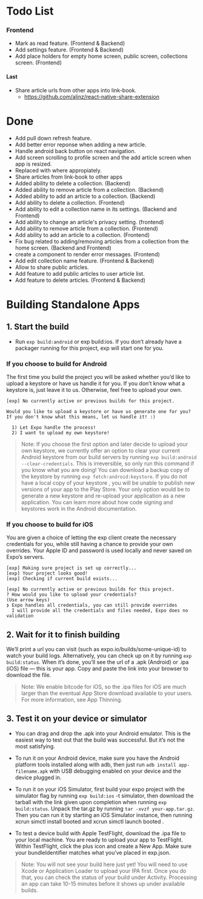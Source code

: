 
  # Todo List
   ### Frontend
   - Mark as read feature. (Frontend & Backend)
   - Add settings feature. (Frontend & Backend)
   - Add place holders for empty home screen, public screen, collections screen. (Frontend)

  #### Last
  - Share article urls from other apps into link-book.
    - https://github.com/alinz/react-native-share-extension

  # Done
   - Add pull down refresh feature.
   - Add better error reponse when adding a new article.
   - Handle android back button on react navigation.
   - Add screen scrolling to profile screen and the add article screen when app is resized.
   - Replaced <ScrollView> with <FlatList> where appropiately.
   - Share articles from link-book to other apps
   - Added ability to delete a collection. (Backend)
   - Added ability to remove article from a collection. (Backend)
   - Added ability to add an article to a collection. (Backend)
   - Add ability to delete a collection. (Frontend)
   - Add ability to edit a collection name in its settings. (Backend and Frontend)
   - Add ability to change an article's privacy setting. (frontend)
   - Add ability to remove article from a collection. (Frontend)
   - Add ability to add an article to a collection. (Frontend)
   - Fix bug related to adding/removing articles from a collection from the home screen. (Backend and Frontend)
   - create a component to render error messages. (Frontend)
   - Add edit collection name feature. (Frontend & Backend)
   - Allow to share public articles.
   - Add feature to add public articles to user article list.
   - Add feature to delete articles. (Frontend & Backend)


  # Building Standalone Apps
  ## 1. Start the build
  - Run `exp build:android` or exp build:ios. If you don’t already have a packager running for this project, exp will start one for you.
  ### If you choose to build for Android
  The first time you build the project you will be asked whether you’d like to upload a keystore or have us handle it for you. If you don’t know what a keystore is, just leave it to us. Otherwise, feel free to upload your own.

  ```
  [exp] No currently active or previous builds for this project.

  Would you like to upload a keystore or have us generate one for you?
  If you don't know what this means, let us handle it! :)

    1) Let Expo handle the process!
    2) I want to upload my own keystore!
  ```

  > Note: If you choose the first option and later decide to upload your own keystore, we currently offer an option to clear your current Android keystore from our build servers by running `exp build:android --clear-credentials`. This is irreversible, so only run this command if you know what you are doing! You can download a backup copy of the keystore by running `exp fetch:android:keystore`. If you do not have a local copy of your keystore , you will be unable to publish new versions of your app to the Play Store. Your only option would be to generate a new keystore and re-upload your application as a new application. You can learn more about how code signing and keystores work in the Android documentation.


  ### If you choose to build for iOS
  You are given a choice of letting the exp client create the necessary credentials for you, while still having a chance to provide your own overrides. Your Apple ID and password is used locally and never saved on Expo’s servers.

  ```
  [exp] Making sure project is set up correctly...
  [exp] Your project looks good!
  [exp] Checking if current build exists...

  [exp] No currently active or previous builds for this project.
  ? How would you like to upload your credentials?
  (Use arrow keys)
  ❯ Expo handles all credentials, you can still provide overrides
    I will provide all the credentials and files needed, Expo does no validation
  ```

  ## 2. Wait for it to finish building
  We’ll print a url you can visit (such as expo.io/builds/some-unique-id) to watch your build logs. Alternatively, you can check up on it by running `exp build:status`. When it’s done, you’ll see the url of a .apk (Android) or .ipa (iOS) file — this is your app. Copy and paste the link into your browser to download the file.

  > Note: We enable bitcode for iOS, so the .ipa files for iOS are much larger than the eventual App Store download available to your users. For more information, see App Thinning.

  ## 3. Test it on your device or simulator
  - You can drag and drop the .apk into your Android emulator. This is the easiest way to test out that the build was successful. But it’s not the most satisfying.

  - To run it on your Android device, make sure you have the Android platform tools installed along with adb, then just run `adb install app-filename.apk` with USB debugging enabled on your device and the device plugged in.

  - To run it on your iOS Simulator, first build your expo project with the simulator flag by running `exp build:ios` -t simulator, then download the tarball with the link given upon completion when running `exp build:status`. Unpack the tar.gz by running `tar -xvzf your-app.tar.gz`. Then you can run it by starting an iOS Simulator instance, then running xcrun simctl install booted <app path> and xcrun simctl launch booted <app identifier>.

  - To test a device build with Apple TestFlight, download the .ipa file to your local machine. You are ready to upload your app to TestFlight. Within TestFlight, click the plus icon and create a New App. Make sure your bundleIdentifier matches what you’ve placed in exp.json.

  > Note: You will not see your build here just yet! You will need to use Xcode or Application Loader to upload your IPA first. Once you do that, you can check the status of your build under Activity. Processing an app can take 10-15 minutes before it shows up under available builds.
